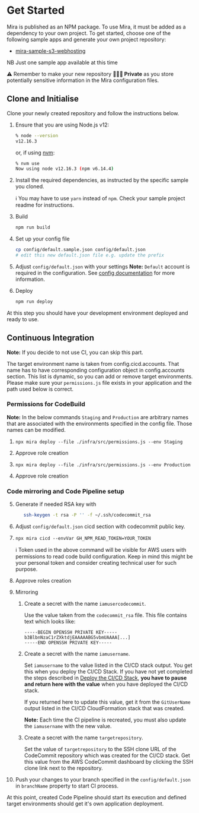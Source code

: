 # Get Started

Mira is published as an NPM package. To use Mira, it must be added as a dependency to your own project. To get started, choose one of the following sample apps and generate your own project repository:

- [mira-sample-s3-webhosting](https://github.com/nearform/mira-sample-s3-webhosting/generate)

NB Just one sample app available at this time

⚠️ Remember to make your new repository __🕵🏻‍♀️ Private__ as you store potentially sensitive information in the Mira configuration files.

## Clone and Initialise

Clone your newly created repository and follow the instructions below.

1. Ensure that you are using Node.js v12:
 
   ```bash
   % node --version
   v12.16.3
   ```

   or, if using [nvm]:

   ```bash
   % nvm use
   Now using node v12.16.3 (npm v6.14.4)
   ```

2. Install the required dependencies, as instructed by the specific sample you cloned.

   ℹ️ You may have to use `yarn` instead of `npm`. Check your sample project readme for instructions.

3. Build

   ```bash
   npm run build
   ```

4. Set up your config file

   ```bash
   cp config/default.sample.json config/default.json
   # edit this new default.json file e.g. update the prefix
   ```
   
5. Adjust `config/default.json` with your settings
    __Note:__ `Default` account is required in the configuration. See [config documentation](config/) for more information.

6. Deploy

   ```bash
   npm run deploy
   ```
   
At this step you should have your development environment deployed and ready to use.


## Continuous Integration

__Note:__ If you decide to not use CI, you can skip this part.

The target environment name is taken from config.cicd.accounts. That name has to have corresponding configuration
object in config.accounts section. This list is dynamic, so you can add or remove target environments.
Please make sure your `permissions.js` file exists in your application and the path used below is correct.


### Permissions for CodeBuild

__Note:__ In the below commands `Staging` and `Production` are arbitrary names that are associated with the 
environments specified in the config file. Those names can be modified.

1. `npx mira deploy --file ./infra/src/permissions.js --env Staging`

2. Approve role creation

3. `npx mira deploy --file ./infra/src/permissions.js --env Production`

4. Approve role creation

### Code mirroring and Code Pipeline setup
5. Generate if needed RSA key with 
    ```bash
       ssh-keygen -t rsa -P '' -f ~/.ssh/codecommit_rsa
   ```
6. Adjust `config/default.json` cicd section with codecommit public key.

7. `npx mira cicd --envVar GH_NPM_READ_TOKEN=YOUR_TOKEN`
    
    ℹ Token used in the above command will be visible for AWS users with permissions to read code build configuration.
    Keep in mind this might be your personal token and consider creating technical user for such purpose.
     
8. Approve roles creation

9. Mirroring
   
    1. Create a secret with the name `iamusercodecommit`.
    
       Use the value taken from the `codecommit_rsa` file. This file contains text which looks like:
    
       ```
       -----BEGIN OPENSSH PRIVATE KEY-----
       b3BlbnNzaC1rZXktdjEAAAAABG5vbmUAAAA[...]
       -----END OPENSSH PRIVATE KEY-----
       ```
    
    2. Create a secret with the name `iamusername`.
    
       Set `iamusername` to the value listed in the CI/CD stack output. You get this when you deploy the CI/CD Stack. If you have not yet completed the steps described in [Deploy the CI/CD Stack](#deploy-the-cicd-stack), __you have to pause and return here with the value__ when you have deployed the CI/CD stack.
    
       If you returned here to update this value, get it from the `GitUserName` output listed in the CI/CD CloudFormation stack that was created.
    
        __Note:__ Each time the CI pipeline is recreated, you must also update the `iamusername` with the new value.
    
    3. Create a secret with the name `targetrepository`.
    
       Set the value of `targetrepository` to the SSH clone URL of the CodeCommit repository which was created for the CI/CD stack. Get this value from the AWS CodeCommit dashboard by clicking the SSH clone link next to the
       repository.
       
10. Push your changes to your branch specified in the `config/default.json` in `branchName` property to start CI process.

At this point, created Code Pipeline should start its execution and defined target environments should get it's own application deployment.

<!---- External links ---->
[docs]: https://nf-mira.netlify.com/?#/
[nvm]: https://github.com/nvm-sh/nvm
[Duplicating a repository]: https://help.github.com/en/github/creating-cloning-and-archiving-repositories/duplicating-a-repository
